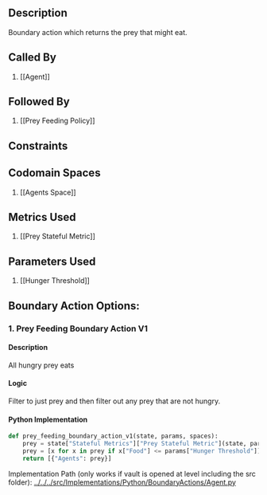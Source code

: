## Description

Boundary action which returns the prey that might eat.
## Called By
1. [[Agent]]

## Followed By
1. [[Prey Feeding Policy]]

## Constraints

## Codomain Spaces
1. [[Agents Space]]

## Metrics Used
1. [[Prey Stateful Metric]]

## Parameters Used
1. [[Hunger Threshold]]

## Boundary Action Options:
### 1. Prey Feeding Boundary Action V1
#### Description
All hungry prey eats
#### Logic
Filter to just prey and then filter out any prey that are not hungry.
#### Python Implementation
```python
def prey_feeding_boundary_action_v1(state, params, spaces):
    prey = state["Stateful Metrics"]["Prey Stateful Metric"](state, params)
    prey = [x for x in prey if x["Food"] <= params["Hunger Threshold"]]
    return [{"Agents": prey}]
```
Implementation Path (only works if vault is opened at level including the src folder): [../../../src/Implementations/Python/BoundaryActions/Agent.py](../../../src/Implementations/Python/BoundaryActions/Agent.py)

